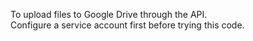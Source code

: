 To upload files to Google Drive through the API. \
Configure a service account first before trying this code. 